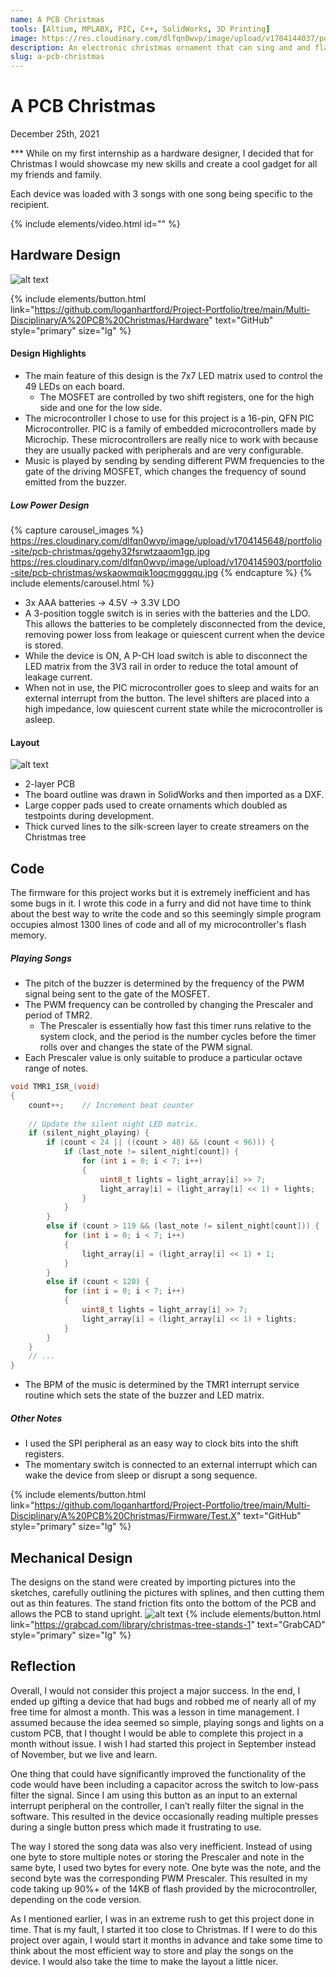 ```yaml
---
name: A PCB Christmas
tools: [Altium, MPLABX, PIC, C++, SolidWorks, 3D Printing]
image: https://res.cloudinary.com/dlfqn0wvp/image/upload/v1704144037/portfolio-site/pcb-christmas/bi40bju3dunia2opgfkt.jpg
description: An electronic christmas ornament that can sing and and flash to tunes.
slug: a-pcb-christmas
---
```


# A PCB Christmas
<p class="post-metadata text-muted">
  December 25th, 2021
</p>
***
While on my first internship as a hardware designer, I decided that for Christmas I would showcase my new skills and create a cool gadget for all my friends and family.

Each device was loaded with 3 songs with one song being specific to the recipient.

{% include elements/video.html id="" %}

## Hardware Design
![alt text](https://res.cloudinary.com/dlfqn0wvp/image/upload/v1704144983/portfolio-site/pcb-christmas/v9acqo7u55czi3mhwvjf.jpg "Cone holder channel")

{% include elements/button.html link="https://github.com/loganhartford/Project-Portfolio/tree/main/Multi-Disciplinary/A%20PCB%20Christmas/Hardware" text="GitHub" style="primary" size="lg" %}

#### Design Highlights
* The main feature of this design is the 7x7 LED matrix used to control the 49 LEDs on each board.
  * The MOSFET are controlled by two shift registers, one for the high side and one for the low side.
* The microcontroller I chose to use for this project is a 16-pin, QFN PIC Microcontroller. PIC is a family of embedded microcontrollers made by Microchip. These microcontrollers are really nice to work with because they are usually packed with peripherals and are very configurable.
* Music is played by sending by sending different PWM frequencies to the gate of the driving MOSFET, which changes the frequency of sound emitted from the buzzer.

##### Low Power Design
{% capture carousel_images %}
https://res.cloudinary.com/dlfqn0wvp/image/upload/v1704145648/portfolio-site/pcb-christmas/qgehy32fsrwtzaaom1gp.jpg
https://res.cloudinary.com/dlfqn0wvp/image/upload/v1704145903/portfolio-site/pcb-christmas/wskaowmqik1oqcmgggqu.jpg
{% endcapture %}
{% include elements/carousel.html %}
* 3x AAA batteries -> 4.5V -> 3.3V LDO
* A 3-position toggle switch is in series with the batteries and the LDO. This allows the batteries to be completely disconnected from the device, removing power loss from leakage or quiescent current when the device is stored.
* While the device is ON, A P-CH load switch is able to disconnect the LED matrix from the 3V3 rail in order to reduce the total amount of leakage current.
* When not in use, the PIC microcontroller goes to sleep and waits for an external interrupt from the button. The level shifters are placed into a high impedance, low quiescent current state while the microcontroller is asleep.

#### Layout
![alt text](https://res.cloudinary.com/dlfqn0wvp/image/upload/v1704147806/portfolio-site/pcb-christmas/mufkk34mn58x5z9xeyk6.png "christmas Tree PCB Layout")
* 2-layer PCB
* The board outline was drawn in SolidWorks and then imported as a DXF.
* Large copper pads used to create ornaments which doubled as testpoints during development.
* Thick curved lines to the silk-screen layer to create streamers on the Christmas tree

## Code
The firmware for this project works but it is extremely inefficient and has some bugs in it. I wrote this code in a furry and did not have time to think about the best way to write the code and so this seemingly simple program occupies almost 1300 lines of code and all of my microcontroller's flash memory.

##### Playing Songs
* The pitch of the buzzer is determined by the frequency of the PWM signal being sent to the gate of the MOSFET. 
* The PWM frequency can be controlled by changing the Prescaler and period of TMR2.
  * The Prescaler is essentially how fast this timer runs relative to the system clock, and the period is the number cycles before the timer rolls over and changes the state of the PWM signal.
* Each Prescaler value is only suitable to produce a particular octave range of notes.

```c++
void TMR1_ISR_(void)
{
    count++;    // Increment beat counter
    
    // Update the silent night LED matrix.
    if (silent_night_playing) {
        if (count < 24 || ((count > 48) && (count < 96))) {
            if (last_note != silent_night[count]) {
                for (int i = 0; i < 7; i++)
                {
                    uint8_t lights = light_array[i] >> 7;
                    light_array[i] = (light_array[i] << 1) + lights;
                }  
            }
        }
        else if (count > 119 && (last_note != silent_night[count])) {
            for (int i = 0; i < 7; i++)
            {
                light_array[i] = (light_array[i] << 1) + 1;
            }
        }
        else if (count < 120) {
            for (int i = 0; i < 7; i++)
            {
                uint8_t lights = light_array[i] >> 7;
                light_array[i] = (light_array[i] << 1) + lights;
            }
        }    
    }
    // ...
}
```

* The BPM of the music is determined by the TMR1 interrupt service routine which sets the state of the buzzer and LED matrix.

##### Other Notes
* I used the SPI peripheral as an easy way to clock bits into the shift registers.
* The momentary switch is connected to an external interrupt which can wake the device from sleep or disrupt a song sequence.

{% include elements/button.html link="https://github.com/loganhartford/Project-Portfolio/tree/main/Multi-Disciplinary/A%20PCB%20Christmas/Firmware/Test.X" text="GitHub" style="primary" size="lg" %}

## Mechanical Design
The designs on the stand were created by importing pictures into the sketches, carefully outlining the pictures with splines, and then cutting them out as thin features. The stand friction fits onto the bottom of the PCB and allows the PCB to stand upright. 
![alt text](https://res.cloudinary.com/dlfqn0wvp/image/upload/v1704147080/portfolio-site/pcb-christmas/hebls4ycshgbsfpnc6xj.png "Christmas tree PCB stand")
{% include elements/button.html link="https://grabcad.com/library/christmas-tree-stands-1" text="GrabCAD" style="primary" size="lg" %}

## Reflection
Overall, I would not consider this project a major success. In the end, I ended up gifting a device that had bugs and robbed me of nearly all of my free time for almost a month. This was a lesson in time management. I assumed because the idea seemed so simple, playing songs and lights on a custom PCB, that I thought I would be able to complete this project in a month without issue. I wish I had started this project in September instead of November, but we live and learn.

One thing that could have significantly improved the functionality of the code would have been including a capacitor across the switch to low-pass filter the signal. Since I am using this button as an input to an external interrupt peripheral on the controller, I can’t really filter the signal in the software. This resulted in the device occasionally reading multiple presses during a single button press which made it frustrating to use.

The way I stored the song data was also very inefficient. Instead of using one byte to store multiple notes or storing the Prescaler and note in the same byte, I used two bytes for every note. One byte was the note, and the second byte was the corresponding PWM Prescaler. This resulted in my code taking up 90%+ of the 14KB of flash provided by the microcontroller, depending on the code version.

As I mentioned earlier, I was in an extreme rush to get this project done in time. That is my fault, I started it too close to Christmas. If I were to do this project over again, I would start it months in advance and take some time to think about the most efficient way to store and play the songs on the device. I would also take the time to make the layout a little nicer.
